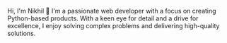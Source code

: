Hi, I'm Nikhil 👋
I'm a passionate web developer with a focus on creating Python-based products. With a keen eye for detail and a drive for excellence, I enjoy solving complex problems and delivering high-quality solutions.




<!---
nikhil-3030/nikhil-3030 is a ✨ special ✨ repository because its `README.md` (this file) appears on your GitHub profile.
You can click the Preview link to take a look at your changes.
--->
